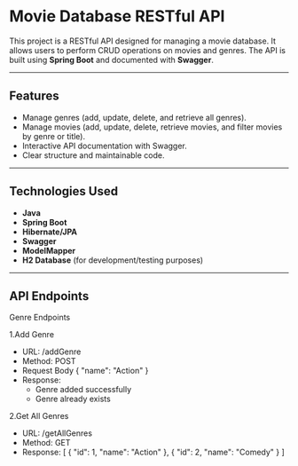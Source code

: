 # Movie Database RESTful API

This project is a RESTful API designed for managing a movie database. It allows users to perform CRUD operations on movies and genres. The API is built using **Spring Boot** and documented with **Swagger**.

---

## Features

- Manage genres (add, update, delete, and retrieve all genres).
- Manage movies (add, update, delete, retrieve movies, and filter movies by genre or title).
- Interactive API documentation with Swagger.
- Clear structure and maintainable code.

---

## Technologies Used

- **Java**
- **Spring Boot**
- **Hibernate/JPA**
- **Swagger**
- **ModelMapper**
- **H2 Database** (for development/testing purposes)

---

## API Endpoints

Genre Endpoints

1.Add Genre
- URL: /addGenre
- Method: POST
- Request Body
  {
  "name": "Action"
  }
 - Response:
   - Genre added successfully
   - Genre already exists
     
2.Get All Genres
- URL: /getAllGenres
- Method: GET
- Response:
  [
  {
    "id": 1,
    "name": "Action"
  },
  {
    "id": 2,
    "name": "Comedy"
  }
]





